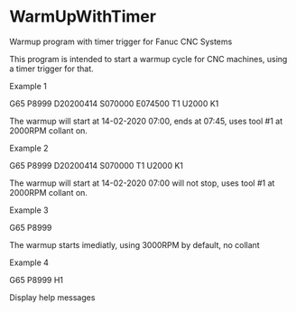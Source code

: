 # WarmUpWithTimer
Warmup program with timer trigger for Fanuc CNC Systems

This program is intended to start a warmup cycle for CNC machines, using a timer trigger for that.

Example 1

G65 P8999 D20200414 S070000 E074500 T1 U2000 K1

  The warmup will start at 14-02-2020 07:00, ends at 07:45, uses tool #1 at 2000RPM collant on.

Example 2

G65 P8999 D20200414 S070000 T1 U2000 K1

  The warmup will start at 14-02-2020 07:00 will not stop, uses tool #1 at 2000RPM collant on.

Example 3

G65 P8999

  The warmup starts imediatly, using 3000RPM by default, no collant

Example 4

G65 P8999 H1

  Display help messages
